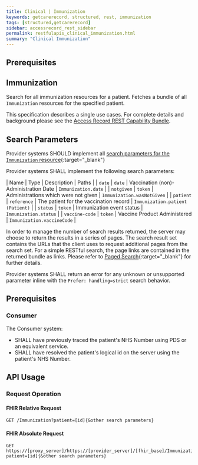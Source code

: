 ```yaml
---
title: Clinical | Immunization
keywords: getcarerecord, structured, rest, immunization
tags: [structured,getcarerecord]
sidebar: accessrecord_rest_sidebar
permalink: restfulapis_clinical_immunization.html
summary: "Clinical Immunization"
---
```


## Prerequisites ##




## Immunization ##

Search for all immunization resources for a patient. Fetches a bundle of all `Immunization` resources for the specified patient.

This specification describes a single use cases. For complete details and background please see the [Access Record REST Capability Bundle](accessrecord_rest.html).


## Search Parameters ##

Provider systems SHOULD implement all [search parameters for the `Immunization` resource](https://www.hl7.org/fhir/DSTU2/immunization.html#search){:target="_blank"}

Provider systems SHALL implement the following search parameters:

| Name | Type | Description | Paths |
| `date` | `date` | Vaccination (non)-Administration Date | `Immunization.date` |
| `notgiven` | `token` | Administrations which were not given | `Immunization.wasNotGiven` |
| `patient` | `reference` | The patient for the vaccination record | `Immunization.patient (Patient)` |
| `status` | `token` | Immunization event status | `Immunization.status` |
| `vaccine-code` | `token` | Vaccine Product Administered | `Immunization.vaccineCode` |

In order to manage the number of search results returned, the server may choose to return the results in a series of pages. The search result set contains the URLs that the client uses to request additional pages from the search set. For a simple RESTful search, the page links are contained in the returned bundle as links. Please refer to [Paged Search](https://www.hl7.org/fhir/DSTU2/search.html#count){:target="_blank"} for further details.

Provider systems SHALL return an error for any unknown or unsupported parameter inline with the `Prefer: handling=strict` search behavior.

## Prerequisites ##

### Consumer ###

The Consumer system:

- SHALL have previously traced the patient's NHS Number using PDS or an equivalent service.
- SHALL have resolved the patient's logical id on the server using the patient's NHS Number.

## API Usage ##

### Request Operation ###

#### FHIR Relative Request ####

```http
GET /Immunization?patient=[id]{&other search parameters}
```

#### FHIR Absolute Request ####

```http
GET https://[proxy_server]/https://[provider_server]/[fhir_base]/Immunization?patient=[id]{&other search parameters}
```



